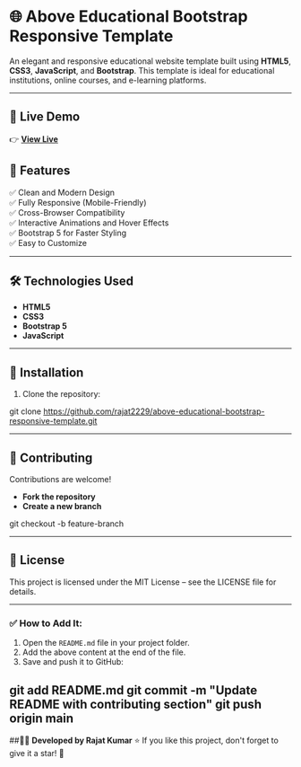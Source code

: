 # 🌐 Above Educational Bootstrap Responsive Template



An elegant and responsive educational website template built using **HTML5**, **CSS3**, **JavaScript**, and **Bootstrap**. This template is ideal for educational institutions, online courses, and e-learning platforms.

---

## 🚀 **Live Demo**  
👉 [**View Live**](https://rajat2229.github.io/above-educational-bootstrap-responsive-template/)  



## 🎯 **Features**
✅ Clean and Modern Design  
✅ Fully Responsive (Mobile-Friendly)  
✅ Cross-Browser Compatibility  
✅ Interactive Animations and Hover Effects  
✅ Bootstrap 5 for Faster Styling  
✅ Easy to Customize  

---

## 🛠️ **Technologies Used**
- **HTML5**  
- **CSS3**  
- **Bootstrap 5**  
- **JavaScript**  

---

## 🚀 **Installation**
1. Clone the repository:

git clone https://github.com/rajat2229/above-educational-bootstrap-responsive-template.git

---

## 🤝 **Contributing**  
Contributions are welcome!  

- **Fork the repository**  
- **Create a new branch**  
  
git checkout -b feature-branch

---
## 📄 **License**
This project is licensed under the MIT License – see the LICENSE file for details.

---
### ✅ **How to Add It:**  
1. Open the `README.md` file in your project folder.  
2. Add the above content at the end of the file.  
3. Save and push it to GitHub:

git add README.md
git commit -m "Update README with contributing section"
git push origin main
---
##👨‍💻 **Developed by Rajat Kumar**
⭐️ If you like this project, don't forget to give it a star! 🌟

